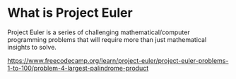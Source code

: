 # What is Project Euler

Project Euler is a series of challenging mathematical/computer programming problems that will require more than just mathematical insights to solve. 

https://www.freecodecamp.org/learn/project-euler/project-euler-problems-1-to-100/problem-4-largest-palindrome-product